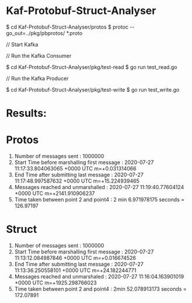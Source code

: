 # Kaf-Protobuf-Struct-Analyser

$ cd Kaf-Protobuf-Struct-Analyser/protos
$ protoc --go_out=../pkg/pbprotos/ *.proto

// Start Kafka

// Run the Kafka Consumer

$ cd Kaf-Protobuf-Struct-Analyser/pkg/test-read
$ go run test_read.go


// Run the Kafka Producer

$ cd Kaf-Protobuf-Struct-Analyser/pkg/test-write
$ go run test_write.go


Results:
=======

Protos
==========


1. Number of messages sent            : 1000000
2. Start Time before marshalling first message  : 2020-07-27 11:17:33.804063065 +0000 UTC m=+0.031314066
3. End Time after submitting last message     : 2020-07-27 11:17:48.997587632 +0000 UTC m=+15.224939465
4. Messages reached and unmarshalled      : 2020-07-27 11:19:40.77604124 +0000 UTC m=+2141.910906237
5. Time taken between point 2 and point4    : 2 min 6.971978175 seconds = 126.97197


Struct
==========


1. Number of messages sent            : 1000000
2. Start Time before marshalling first message  : 2020-07-27 11:13:12.084987846 +0000 UTC m=+0.016674526 
3. End Time after submitting last message     : 2020-07-27 11:13:36.250558101 +0000 UTC m=+24.182244771
4. Messages reached and unmarshaled       : 2020-07-27 11:16:04.163901019 +0000 UTC m=+1925.298766023
5. Time taken between point 2 and point4    : 2min 52.078913173 seconds = 172.07891
